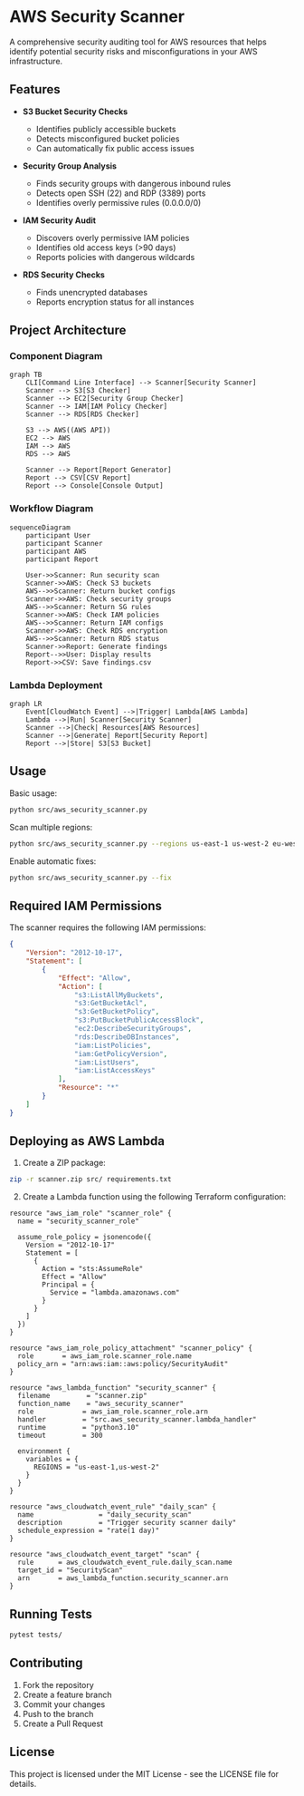 # AWS Security Scanner

A comprehensive security auditing tool for AWS resources that helps identify potential security risks and misconfigurations in your AWS infrastructure.

## Features

- **S3 Bucket Security Checks**
  - Identifies publicly accessible buckets
  - Detects misconfigured bucket policies
  - Can automatically fix public access issues

- **Security Group Analysis**
  - Finds security groups with dangerous inbound rules
  - Detects open SSH (22) and RDP (3389) ports
  - Identifies overly permissive rules (0.0.0.0/0)

- **IAM Security Audit**
  - Discovers overly permissive IAM policies
  - Identifies old access keys (>90 days)
  - Reports policies with dangerous wildcards

- **RDS Security Checks**
  - Finds unencrypted databases
  - Reports encryption status for all instances

## Project Architecture

### Component Diagram
```mermaid
graph TB
    CLI[Command Line Interface] --> Scanner[Security Scanner]
    Scanner --> S3[S3 Checker]
    Scanner --> EC2[Security Group Checker]
    Scanner --> IAM[IAM Policy Checker]
    Scanner --> RDS[RDS Checker]
    
    S3 --> AWS((AWS API))
    EC2 --> AWS
    IAM --> AWS
    RDS --> AWS
    
    Scanner --> Report[Report Generator]
    Report --> CSV[CSV Report]
    Report --> Console[Console Output]
```

### Workflow Diagram
```mermaid
sequenceDiagram
    participant User
    participant Scanner
    participant AWS
    participant Report

    User->>Scanner: Run security scan
    Scanner->>AWS: Check S3 buckets
    AWS-->>Scanner: Return bucket configs
    Scanner->>AWS: Check security groups
    AWS-->>Scanner: Return SG rules
    Scanner->>AWS: Check IAM policies
    AWS-->>Scanner: Return IAM configs
    Scanner->>AWS: Check RDS encryption
    AWS-->>Scanner: Return RDS status
    Scanner->>Report: Generate findings
    Report-->>User: Display results
    Report->>CSV: Save findings.csv
```

### Lambda Deployment
```mermaid
graph LR
    Event[CloudWatch Event] -->|Trigger| Lambda[AWS Lambda]
    Lambda -->|Run| Scanner[Security Scanner]
    Scanner -->|Check| Resources[AWS Resources]
    Scanner -->|Generate| Report[Security Report]
    Report -->|Store| S3[S3 Bucket]
```

## Usage

Basic usage:
```bash
python src/aws_security_scanner.py
```

Scan multiple regions:
```bash
python src/aws_security_scanner.py --regions us-east-1 us-west-2 eu-west-1
```

Enable automatic fixes:
```bash
python src/aws_security_scanner.py --fix
```

## Required IAM Permissions

The scanner requires the following IAM permissions:

```json
{
    "Version": "2012-10-17",
    "Statement": [
        {
            "Effect": "Allow",
            "Action": [
                "s3:ListAllMyBuckets",
                "s3:GetBucketAcl",
                "s3:GetBucketPolicy",
                "s3:PutBucketPublicAccessBlock",
                "ec2:DescribeSecurityGroups",
                "rds:DescribeDBInstances",
                "iam:ListPolicies",
                "iam:GetPolicyVersion",
                "iam:ListUsers",
                "iam:ListAccessKeys"
            ],
            "Resource": "*"
        }
    ]
}
```

## Deploying as AWS Lambda

1. Create a ZIP package:
```bash
zip -r scanner.zip src/ requirements.txt
```

2. Create a Lambda function using the following Terraform configuration:

```hcl
resource "aws_iam_role" "scanner_role" {
  name = "security_scanner_role"

  assume_role_policy = jsonencode({
    Version = "2012-10-17"
    Statement = [
      {
        Action = "sts:AssumeRole"
        Effect = "Allow"
        Principal = {
          Service = "lambda.amazonaws.com"
        }
      }
    ]
  })
}

resource "aws_iam_role_policy_attachment" "scanner_policy" {
  role       = aws_iam_role.scanner_role.name
  policy_arn = "arn:aws:iam::aws:policy/SecurityAudit"
}

resource "aws_lambda_function" "security_scanner" {
  filename         = "scanner.zip"
  function_name    = "aws_security_scanner"
  role            = aws_iam_role.scanner_role.arn
  handler         = "src.aws_security_scanner.lambda_handler"
  runtime         = "python3.10"
  timeout         = 300

  environment {
    variables = {
      REGIONS = "us-east-1,us-west-2"
    }
  }
}

resource "aws_cloudwatch_event_rule" "daily_scan" {
  name                = "daily_security_scan"
  description         = "Trigger security scanner daily"
  schedule_expression = "rate(1 day)"
}

resource "aws_cloudwatch_event_target" "scan" {
  rule      = aws_cloudwatch_event_rule.daily_scan.name
  target_id = "SecurityScan"
  arn       = aws_lambda_function.security_scanner.arn
}
```

## Running Tests

```bash
pytest tests/
```

## Contributing

1. Fork the repository
2. Create a feature branch
3. Commit your changes
4. Push to the branch
5. Create a Pull Request

## License

This project is licensed under the MIT License - see the LICENSE file for details. 